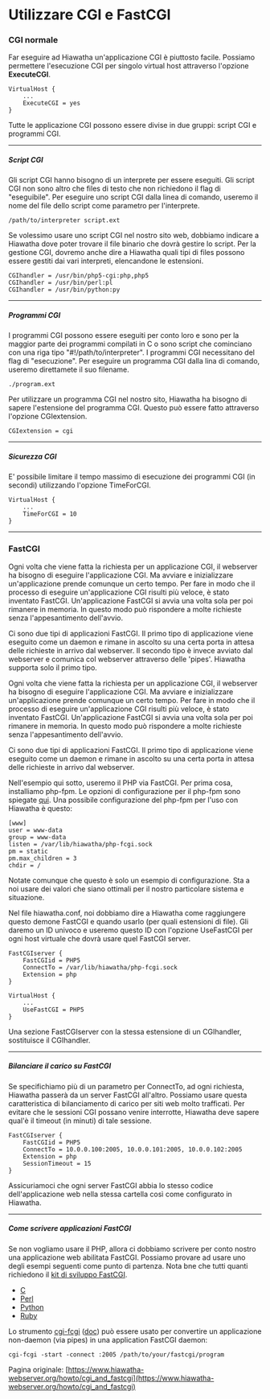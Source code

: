 # Utilizzare CGI e FastCGI

### CGI normale

Far eseguire ad Hiawatha un'applicazione CGI è piuttosto facile. Possiamo permettere l'esecuzione CGI per singolo virtual host attraverso l'opzione **ExecuteCGI**.

```
VirtualHost {
    ...
    ExecuteCGI = yes
}
```

Tutte le applicazione CGI possono essere divise in due gruppi: script CGI e programmi CGI.

****

##### Script CGI

Gli script CGI hanno bisogno di un interprete per essere eseguiti. Gli script CGI non sono altro che files di testo che non richiedono il flag di "eseguibile".  Per eseguire uno script CGI dalla linea di comando, useremo il nome del file dello script come parametro per l'interprete.

```
/path/to/interpreter script.ext
```

Se volessimo usare uno script CGI nel nostro sito web, dobbiamo indicare a Hiawatha dove poter trovare il file binario che dovrà gestire lo script. Per la gestione CGI, dovremo anche dire a Hiawatha quali tipi di files possono essere gestiti dai vari interpreti, elencandone le estensioni.


```
CGIhandler = /usr/bin/php5-cgi:php,php5
CGIhandler = /usr/bin/perl:pl
CGIhandler = /usr/bin/python:py
```

****

##### Programmi CGI

I programmi CGI possono essere eseguiti per conto loro e sono per la maggior parte dei programmi compilati in C o sono script che cominciano con una riga tipo  "#!/path/to/interpreter". I programmi CGI necessitano del flag di "esecuzione". Per eseguire un programma CGI dalla lina di comando, useremo direttamete il suo filename.

```
./program.ext
```

Per utilizzare un programma CGI nel nostro sito, Hiawatha ha bisogno di sapere l'estensione del programma CGI. Questo può essere fatto attraverso l'opzione CGIextension.

```
CGIextension = cgi
```

****

##### Sicurezza CGI

E' possibile limitare il tempo massimo di esecuzione dei programmi CGI (in secondi) utilizzando l'opzione TimeForCGI.

```
VirtualHost {
    ...
    TimeForCGI = 10
}
```

****

### FastCGI

Ogni volta che viene fatta la richiesta per un applicazione CGI, il webserver ha bisogno di eseguire l'applicazione CGI. Ma avviare e inizializzare un'applicazione prende comunque un certo tempo. Per fare in modo che il processo di eseguire un'applicazione CGI risulti più veloce, è stato inventato FastCGI. Un'applicazione FastCGI si avvia una volta sola per poi rimanere in memoria. In questo modo può rispondere a molte richieste senza l'appesantimento dell'avvio.

Ci sono due tipi di applicazioni FastCGI. Il primo tipo di applicazione viene eseguito come un daemon e rimane in ascolto su una certa porta in attesa delle richieste in arrivo dal webserver. Il secondo tipo è invece avviato dal webserver e comunica col webserver attraverso delle 'pipes'. Hiawatha supporta solo il primo tipo.

Ogni volta che viene fatta la richiesta per un applicazione CGI, il webserver ha bisogno di eseguire l'applicazione CGI. Ma avviare e inizializzare un'applicazione prende comunque un certo tempo. Per fare in modo che il processo di eseguire un'applicazione CGI risulti più veloce, è stato inventato FastCGI. Un'applicazione FastCGI si avvia una volta sola per poi rimanere in memoria. In questo modo può rispondere a molte richieste senza l'appesantimento dell'avvio.

Ci sono due tipi di applicazioni FastCGI. Il primo tipo di applicazione viene eseguito come un daemon e rimane in ascolto su una certa porta in attesa delle richieste in arrivo dal webserver.

Nell'esempio qui sotto, useremo il PHP via FastCGI. Per prima cosa, installiamo php-fpm. Le opzioni di configurazione per il php-fpm sono spiegate [qui](http://www.php.net/manual/en/install.fpm.configuration.php).
Una possibile configurazione del php-fpm per l'uso con Hiawatha è questo:

```
[www]
user = www-data
group = www-data
listen = /var/lib/hiawatha/php-fcgi.sock
pm = static
pm.max_children = 3
chdir = /
```

Notate comunque che questo è solo un esempio di configurazione. Sta a noi usare dei valori che siano ottimali per il nostro particolare sistema e situazione.

Nel file hiawatha.conf, noi dobbiamo dire a Hiawatha come raggiungere questo demone FastCGI e quando usarlo (per quali estensioni di file). Gli daremo un ID univoco e useremo questo ID con l'opzione UseFastCGI per ogni host virtuale che dovrà usare quel FastCGI server.

```
FastCGIserver {
    FastCGIid = PHP5
    ConnectTo = /var/lib/hiawatha/php-fcgi.sock
    Extension = php
}
```

```
VirtualHost {
    ...
    UseFastCGI = PHP5
}
```

Una sezione FastCGIserver con la stessa estensione di un CGIhandler, sostituisce il CGIhandler.

****

##### Bilanciare il carico su FastCGI

Se specifichiamo più di un parametro per ConnectTo, ad ogni richiesta, Hiawatha passerà da un server FastCGI all'altro. Possiamo usare questa caratteristica di bilanciamento di carico per siti web molto trafficati. Per evitare che le sessioni CGI possano venire interrotte, Hiawatha deve sapere qual'è il timeout (in minuti) di tale sessione.

```
FastCGIserver {
    FastCGIid = PHP5
    ConnectTo = 10.0.0.100:2005, 10.0.0.101:2005, 10.0.0.102:2005
    Extension = php
    SessionTimeout = 15
}
```

Assicuriamoci che ogni server FastCGI abbia lo stesso codice dell'applicazione web nella stessa cartella così come configurato in Hiawatha.

****


##### Come scrivere applicazioni FastCGI

Se non vogliamo usare il PHP, allora ci dobbiamo scrivere per conto nostro una applicazione web abilitata FastCGI.
Possiamo provare ad usare uno degli esempi seguenti come punto di partenza. Nota bne che tutti quanti richiedono il [kit di sviluppo FastCGI](http://www.fastcgi.com/drupal/node/5).

-    [C](https://www.hiawatha-webserver.org/files/fastcgi/fastcgi.c.txt)
-    [Perl](https://www.hiawatha-webserver.org/files/fastcgi/fastcgi.pl.txt)
-    [Python](https://www.hiawatha-webserver.org/files/fastcgi/fastcgi.py.txt)
-    [Ruby](https://www.hiawatha-webserver.org/files/fastcgi/fastcgi.rb.txt)

Lo strumento [cgi-fcgi](https://www.hiawatha-webserver.org/files/fastcgi/cgi-fcgi.c.txt) ([doc](http://www.fastcgi.com/devkit/doc/fcgi-devel-kit.htm#S4.2)) può essere usato per convertire un applicazione non-daemon (via pipes) in una application FastCGI daemon:

```
cgi-fcgi -start -connect :2005 /path/to/your/fastcgi/program
```

Pagina originale: [https://www.hiawatha-webserver.org/howto/cgi_and_fastcgi](https://www.hiawatha-webserver.org/howto/cgi_and_fastcgi)